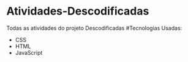 # Atividades-Descodificadas
Todas as atividades do projeto Descodificadas
#Tecnologias Usadas:
- CSS
- HTML
- JavaScript
